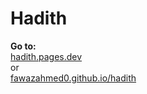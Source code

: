 # Hadith

**Go to:**<br> [hadith.pages.dev](https://hadith.pages.dev)<br>
or<br>
[fawazahmed0.github.io/hadith](https://fawazahmed0.github.io/hadith/)
